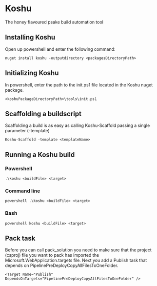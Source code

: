 # Koshu

The honey flavoured psake build automation tool

## Installing Koshu

Open up powershell and enter the following command:

	nuget install koshu -outputdirectory <packagesDirectoryPath>

## Initializing Koshu

In powershell, enter the path to the init.ps1 file located in the Koshu nuget package.

	<koshuPackageDirectoryPath>\tools\init.ps1

## Scaffolding a buildscript

Scaffolding a build is as easy as calling Koshu-Scaffold passing a single parameter (-template)

	Koshu-Scaffold -template <templateName>

## Running a Koshu build

### Powershell

	.\koshu <buildFile> <target>
	
### Command line

	powershell .\koshu <buildFile> <target>
	
### Bash

	powershell koshu <buildFile> <target>
	
## Pack task

Before you can call pack_solution you need to make sure that the project (csproj) file you want to pack has imported the Microsoft.WebApplication.targets file.
Next you add a Publish task that depends on PipelinePreDeployCopyAllFilesToOneFolder.

	<Target Name="Publish" DependsOnTargets="PipelinePreDeployCopyAllFilesToOneFolder" />
